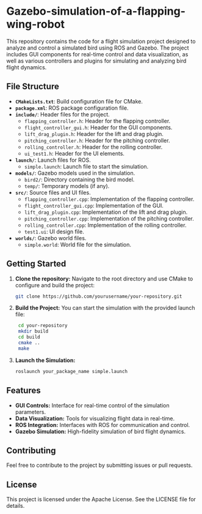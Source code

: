 # Gazebo-simulation-of-a-flapping-wing-robot

This repository contains the code for a flight simulation project designed to analyze and control a simulated bird using ROS and Gazebo. The project includes GUI components for real-time control and data visualization, as well as various controllers and plugins for simulating and analyzing bird flight dynamics.

## File Structure

- **`CMakeLists.txt`**: Build configuration file for CMake.
- **`package.xml`**: ROS package configuration file.
- **`include/`**: Header files for the project.
  - `flapping_controller.h`: Header for the flapping controller.
  - `flight_controller_gui.h`: Header for the GUI components.
  - `lift_drag_plugin.h`: Header for the lift and drag plugin.
  - `pitching_controller.h`: Header for the pitching controller.
  - `rolling_controller.h`: Header for the rolling controller.
  - `ui_test1.h`: Header for the UI elements.
- **`launch/`**: Launch files for ROS.
  - `simple.launch`: Launch file to start the simulation.
- **`models/`**: Gazebo models used in the simulation.
  - `bird2/`: Directory containing the bird model.
  - `temp/`: Temporary models (if any).
- **`src/`**: Source files and UI files.
  - `flapping_controller.cpp`: Implementation of the flapping controller.
  - `flight_controller_gui.cpp`: Implementation of the GUI.
  - `lift_drag_plugin.cpp`: Implementation of the lift and drag plugin.
  - `pitching_controller.cpp`: Implementation of the pitching controller.
  - `rolling_controller.cpp`: Implementation of the rolling controller.
  - `test1.ui`: UI design file.
- **`worlds/`**: Gazebo world files.
  - `simple.world`: World file for the simulation.

## Getting Started

1. **Clone the repository:**
   Navigate to the root directory and use CMake to configure and build the project:
   ```bash
   git clone https://github.com/yourusername/your-repository.git
   
2. **Build the Project:**
   You can start the simulation with the provided launch file:
   ```bash
    cd your-repository
    mkdir build
    cd build
    cmake ..
    make

4. **Launch the Simulation:**
   ```bash
   roslaunch your_package_name simple.launch

## Features

- **GUI Controls:** Interface for real-time control of the simulation parameters.
- **Data Visualization:** Tools for visualizing flight data in real-time.
- **ROS Integration:** Interfaces with ROS for communication and control.
- **Gazebo Simulation:** High-fidelity simulation of bird flight dynamics.

## Contributing

Feel free to contribute to the project by submitting issues or pull requests.

## License

This project is licensed under the Apache License. See the LICENSE file for details.
